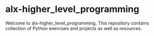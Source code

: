 # alx-higher_level_programming
Welcome to alx-higher_level_programming. This repository contains collection of Python exercises and projects as well as resources.
